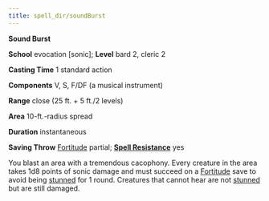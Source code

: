 ```yaml
---
title: spell_dir/soundBurst
---
```

 **Sound Burst**

**School** evocation [sonic]; **Level** bard 2, cleric 2

**Casting Time** 1 standard action

**Components** V, S, F/DF (a musical instrument)

**Range** close (25 ft. + 5 ft./2 levels)

**Area** 10-ft.-radius spread

**Duration** instantaneous

**Saving Throw** [Fortitude](../combat#_fortitude) partial; **[Spell Resistance](../glossary#_spell-resistance)** yes

You blast an area with a tremendous cacophony. Every creature in the area takes 1d8 points of sonic damage and must succeed on a [Fortitude](../combat#_fortitude) save to avoid being [stunned](../glossary#_stunned) for 1 round. Creatures that cannot hear are not [stunned](../glossary#_stunned) but are still damaged.

